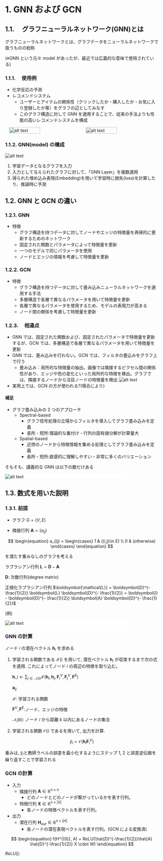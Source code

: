 # 1. GNN および GCN

## 1.1. 　グラフニューラルネットワーク(GNN)とは

グラフニューラルネットワークとは、グラフデータをニューラルネットワークで扱うものの総称

(※GNN という元々 model があったが、最近では広義的な意味で使用されている)

### 1.1.1. 　使用例

- 化学反応の予測
- レコメンドシステム
  - ユーザーとアイテムの関係性（クリックしたか・購入したか・お気に入り登録したか等）をグラフの辺としてみなす
  - このグラフ構造に対して GNN を適用することで、従来の手法よりも性能の高いレコメンドシステムを構成

<div style="display: flex; justify-content: space-around;">
  <img src="image.png" alt="alt text" style="width: 45%;">
  <img src="image-1.png" alt="alt text" style="width: 45%;">

</div>

### 1.1.2. GNN(model) の構成

![alt text](image-2.png)

1. 学習データとなるグラフを入力
2. 入力として与えられたグラフに対して、「GNN Layer」を複数適用
3. 得られた埋め込み表現(Embedding)を用いて学習時に損失(loss)を計算したり、推論時に予測

## 1.2. GNN と GCN の違い

### 1.2.1. GNN

- 特徴
  - グラフ構造を持つデータに対してノードやエッジの特徴量を再帰的に更新するためのネットワーク
  - 固定された関数とパラメータによって特徴量を更新
  - 一つのモデルで同じパラメータを使用
  - ノードとエッジの情報を考慮して特徴量を更新

### 1.2.2. GCN

- 特徴
  - グラフ構造を持つデータに対して畳み込みニューラルネットワークを適用する手法
  - 多層構造で各層で異なるパラメータを用いて特徴量を更新
  - 各層で異なるパラメータを使用するため、モデルの表現力が高まる
  - ノード間の関係を考慮して特徴量を更新

### 1.2.3. 　相違点

- GNN では、固定された関数および、固定されたパラメータで特徴量を更新するが、GCN では、多層構造で各層で異なるパラメータを用いて特徴量を更新
- GNN では、畳み込みを行わない。GCN では、フィルタの畳込みをグラフ上で行う
  - 畳み込み：局所的な特徴量の抽出。画像では隣接するピクセル間の関係性があり、エッジや色の変化といった局所的な特徴を検出。グラフでは、隣接するノードから注目ノードの特徴量を検出
    ![alt text](image-3.png)
- 実用上では、GCN の方が使われる?(場合により)

#### 補足

- グラフ畳み込みの 2 つのアプローチ
  - Spectral-based
    - グラフ信号処理の立場からフィルタを導入してグラフ畳み込みを定義
    - 長所・短所:理論的な裏付け・行列の固有値分解が計算量大
  - Spatial-based
    - 近傍のノードから特徴情報を集める処理としてグラフ畳み込みを定義
    - 長所・短所:直感的に理解しやすい・非常に多くのバリエーション

そもそも、講義的な GNN は以下の数だけある

<div style="background-color: white; width:80%">
  <img src="image-5.png" alt="alt text">
</div>

## 1.3. 数式を用いた説明

### 1.3.1. 前提

- グラフ $G=(V, E)$

- 隣接行列 $\boldsymbol{A} = (a_{ij})$

$$
\begin{equation}
a_{ij} =
\begin{cases}
1   &   ((i,j)\in E) \\
0   &   (otherwise)
\end{cases}
\end{equation}
$$

を満たす重みなしのグラフを考える

ラプラシアン行列
$\boldsymbol{L} = \boldsymbol{D} - \boldsymbol{A}$

$\boldsymbol{D}$: 次数行列(degree matrix)

正規化ラプラシアン行列
$\boldsymbol{\mathcal{L}} = \boldsymbol{D}^{- \frac{1}{2}}  \boldsymbol{L} \boldsymbol{D}^{- \frac{1}{2}} = \boldsymbol{I} - \boldsymbol{D}^{- \frac{1}{2}}  \boldsymbol{A} \boldsymbol{D}^{- \frac{1}{2}}$

(例)

<div style="background-color: white; width:80%">
  <img src="image-4.png" alt="alt text">
</div>

### GNN の計算

ノード
$i$
の潜在ベクトル
$\boldsymbol{h}_i$
を求める

1. 学習される関数である
   $\mathcal{F()}$
   を用いて, 潜在ベクトル
   $\boldsymbol{h}_i$
   が収束するまで次の式を適用. これによってノード
   $i$
   の周辺の特徴を取り込む。

   $\boldsymbol{h}\_i \leftarrow  \sum_{j \in \mathcal{N}(i)} \mathcal{F}(\boldsymbol{h}_i, \boldsymbol{h}_j, \boldsymbol{F}_i^V, \boldsymbol{F}_j^V, \boldsymbol{F}^E)$

   $\boldsymbol{a}_{ij}$

   $\mathcal{F}$: 学習される関数

   $\boldsymbol{F}^V, \boldsymbol{F}^E$:ノード、エッジの特徴

   $\mathcal{N}_i(k)$: ノード $i$ から距離 $k$ 以内にあるノードの集合

1. 学習される関数 $\mathcal{O()}$ であるを用いて, 出力を計算.

$$
\begin{equation}
\hat{y}_i = \mathcal{O}(\boldsymbol{h}_i \boldsymbol{F}_i^V)
\end{equation}
$$

重みは, $\hat{y}_i$と教師ラベルの誤差を最小化するようにステップ 1, 2 と誤差逆伝搬を繰り返すことで学習される

### GCN の計算

- 入力
  - 隣接行列
    $\boldsymbol{A} \in \mathbb{R}^{n \times n}$
    - どのノードとどのノードが繋がっているかを表す行列。
  - 特徴行列
    $\boldsymbol{X} \in \mathbb{R}^{n \times |X|}$
    - 各ノードの特徴ベクトルを表す行列。
- 出力
  - 潜在行列
    $\boldsymbol{H}_{out} \in \mathbb{R}^{n \times |H|}$
    - 各ノードの潜在表現ベクトルを表す行列。(GCN による変換済)

$$
\begin{equation}
f(H^{(0)}, A) = ReLU(\hat{D}^{-\frac{1}{2}}\hat{A} \hat{D}^{-\frac{1}{2}} X \cdot W)
\end{equation}
$$

$ReLU()$:
